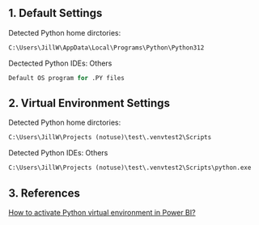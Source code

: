 
## 1. Default Settings

Detected Python home dirctories:
```python
C:\Users\JillW\AppData\Local\Programs\Python\Python312
```

Dectected Python IDEs: Others
```python
Default OS program for .PY files
```


## 2. Virtual Environment Settings

Detected Python home dirctories:
```python
C:\Users\JillW\Projects (notuse)\test\.venvtest2\Scripts
```

Detected Python IDEs: Others
```python
C:\Users\JillW\Projects (notuse)\test\.venvtest2\Scripts\python.exe
```

## 3. References

[How to activate Python virtual environment in Power BI?](https://stackoverflow.com/questions/54997295/how-to-activate-python-virtual-environment-in-power-bi)

